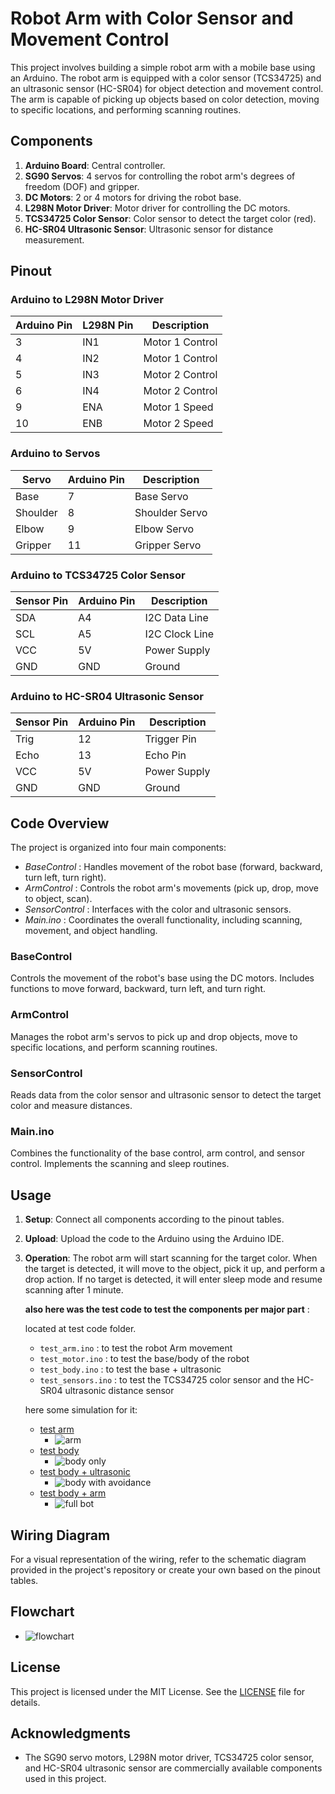# Robot Arm with Color Sensor and Movement Control

This project involves building a simple robot arm with a mobile base using an Arduino. The robot arm is equipped with a color sensor (TCS34725) and an ultrasonic sensor (HC-SR04) for object detection and movement control. The arm is capable of picking up objects based on color detection, moving to specific locations, and performing scanning routines.

## Components

1. **Arduino Board**: Central controller.
2. **SG90 Servos**: 4 servos for controlling the robot arm's degrees of freedom (DOF) and gripper.
3. **DC Motors**: 2 or 4 motors for driving the robot base.
4. **L298N Motor Driver**: Motor driver for controlling the DC motors.
5. **TCS34725 Color Sensor**: Color sensor to detect the target color (red).
6. **HC-SR04 Ultrasonic Sensor**: Ultrasonic sensor for distance measurement.

## Pinout

### Arduino to L298N Motor Driver
| Arduino Pin | L298N Pin | Description     |
|-------------|-----------|-----------------|
| 3           | IN1       | Motor 1 Control |
| 4           | IN2       | Motor 1 Control |
| 5           | IN3       | Motor 2 Control |
| 6           | IN4       | Motor 2 Control |
| 9           | ENA       | Motor 1 Speed   |
| 10          | ENB       | Motor 2 Speed   |

### Arduino to Servos
| Servo     | Arduino Pin | Description      |
|-----------|-------------|------------------|
| Base      | 7           | Base Servo       |
| Shoulder  | 8           | Shoulder Servo   |
| Elbow     | 9           | Elbow Servo      |
| Gripper   | 11          | Gripper Servo    |

### Arduino to TCS34725 Color Sensor
| Sensor Pin | Arduino Pin | Description     |
|------------|-------------|-----------------|
| SDA        | A4          | I2C Data Line   |
| SCL        | A5          | I2C Clock Line  |
| VCC        | 5V          | Power Supply    |
| GND        | GND         | Ground          |

### Arduino to HC-SR04 Ultrasonic Sensor
| Sensor Pin | Arduino Pin | Description     |
|------------|-------------|-----------------|
| Trig       | 12          | Trigger Pin     |
| Echo       | 13          | Echo Pin        |
| VCC        | 5V          | Power Supply    |
| GND        | GND         | Ground          |

## Code Overview

The project is organized into four main components:

- *BaseControl* : Handles movement of the robot base (forward, backward, turn left, turn right).
- *ArmControl* : Controls the robot arm's movements (pick up, drop, move to object, scan).
- *SensorControl* : Interfaces with the color and ultrasonic sensors.
- *Main.ino* : Coordinates the overall functionality, including scanning, movement, and object handling.

### BaseControl

Controls the movement of the robot's base using the DC motors. Includes functions to move forward, backward, turn left, and turn right.

### ArmControl

Manages the robot arm's servos to pick up and drop objects, move to specific locations, and perform scanning routines.

### SensorControl

Reads data from the color sensor and ultrasonic sensor to detect the target color and measure distances.

### Main.ino

Combines the functionality of the base control, arm control, and sensor control. Implements the scanning and sleep routines.

## Usage

1. **Setup**: Connect all components according to the pinout tables.
2. **Upload**: Upload the code to the Arduino using the Arduino IDE.
3. **Operation**: The robot arm will start scanning for the target color. When the target is detected, it will move to the object, pick it up, and perform a drop action. If no target is detected, it will enter sleep mode and resume scanning after 1 minute.

    **also here was the test code to test the components per major part** :

    located at test code folder.
    - `test_arm.ino` : to test the robot Arm movement
    - `test_motor.ino` : to test the base/body of the robot
    - `test_body.ino` : to test the base + ultrasonic
    - `test_sensors.ino` : to test the TCS34725 color sensor and the HC-SR04 ultrasonic distance sensor

    here some simulation for it:
    - [test arm](https://wokwi.com/projects/408620451728441345)
        - ![arm](images/arm.png)
    - [test body](https://wokwi.com/projects/408652834209415169)
        - ![body only](images/base1.png)
    - [test body + ultrasonic](https://wokwi.com/projects/408655480325044225)
        - ![body with avoidance](images/base2.png)
    - [test body + arm](https://wokwi.com/projects/408848638325889025)
        - ![full bot](images/full.png)

## Wiring Diagram

For a visual representation of the wiring, refer to the schematic diagram provided in the project's repository or create your own based on the pinout tables.

## Flowchart

- ![flowchart](images/flowchart.png)

## License

This project is licensed under the MIT License. See the [LICENSE](LICENSE) file for details.

## Acknowledgments

- The SG90 servo motors, L298N motor driver, TCS34725 color sensor, and HC-SR04 ultrasonic sensor are commercially available components used in this project.
